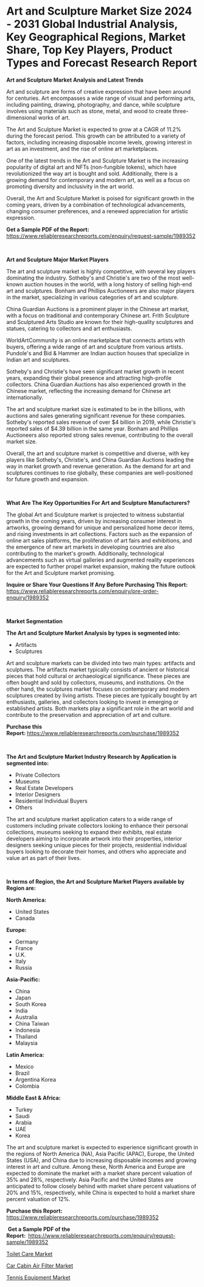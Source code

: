 <p><h1>Art and Sculpture Market Size 2024 - 2031 Global Industrial Analysis, Key Geographical Regions, Market Share, Top Key Players, Product Types and Forecast Research Report</h1></p><p><strong>Art and Sculpture Market Analysis and Latest Trends</strong></p>
<p><p>Art and sculpture are forms of creative expression that have been around for centuries. Art encompasses a wide range of visual and performing arts, including painting, drawing, photography, and dance, while sculpture involves using materials such as stone, metal, and wood to create three-dimensional works of art.</p><p>The Art and Sculpture Market is expected to grow at a CAGR of 11.2% during the forecast period. This growth can be attributed to a variety of factors, including increasing disposable income levels, growing interest in art as an investment, and the rise of online art marketplaces. </p><p>One of the latest trends in the Art and Sculpture Market is the increasing popularity of digital art and NFTs (non-fungible tokens), which have revolutionized the way art is bought and sold. Additionally, there is a growing demand for contemporary and modern art, as well as a focus on promoting diversity and inclusivity in the art world.</p><p>Overall, the Art and Sculpture Market is poised for significant growth in the coming years, driven by a combination of technological advancements, changing consumer preferences, and a renewed appreciation for artistic expression.</p></p>
<p><strong>Get a Sample PDF of the Report:&nbsp;</strong> <a href="https://www.reliableresearchreports.com/enquiry/request-sample/1989352">https://www.reliableresearchreports.com/enquiry/request-sample/1989352</a></p>
<p>&nbsp;</p>
<p><strong>Art and Sculpture Major Market Players</strong></p>
<p><p>The art and sculpture market is highly competitive, with several key players dominating the industry. Sotheby's and Christie's are two of the most well-known auction houses in the world, with a long history of selling high-end art and sculptures. Bonham and Phillips Auctioneers are also major players in the market, specializing in various categories of art and sculpture.</p><p>China Guardian Auctions is a prominent player in the Chinese art market, with a focus on traditional and contemporary Chinese art. Frith Sculpture and Sculptured Arts Studio are known for their high-quality sculptures and statues, catering to collectors and art enthusiasts.</p><p>WorldArtCommunity is an online marketplace that connects artists with buyers, offering a wide range of art and sculpture from various artists. Pundole's and Bid & Hammer are Indian auction houses that specialize in Indian art and sculptures.</p><p>Sotheby's and Christie's have seen significant market growth in recent years, expanding their global presence and attracting high-profile collectors. China Guardian Auctions has also experienced growth in the Chinese market, reflecting the increasing demand for Chinese art internationally.</p><p>The art and sculpture market size is estimated to be in the billions, with auctions and sales generating significant revenue for these companies. Sotheby's reported sales revenue of over $4 billion in 2019, while Christie's reported sales of $4.39 billion in the same year. Bonham and Phillips Auctioneers also reported strong sales revenue, contributing to the overall market size.</p><p>Overall, the art and sculpture market is competitive and diverse, with key players like Sotheby's, Christie's, and China Guardian Auctions leading the way in market growth and revenue generation. As the demand for art and sculptures continues to rise globally, these companies are well-positioned for future growth and expansion.</p></p>
<p>&nbsp;</p>
<p><strong>What Are The Key Opportunities For Art and Sculpture Manufacturers?</strong></p>
<p><p>The global Art and Sculpture market is projected to witness substantial growth in the coming years, driven by increasing consumer interest in artworks, growing demand for unique and personalized home decor items, and rising investments in art collections. Factors such as the expansion of online art sales platforms, the proliferation of art fairs and exhibitions, and the emergence of new art markets in developing countries are also contributing to the market's growth. Additionally, technological advancements such as virtual galleries and augmented reality experiences are expected to further propel market expansion, making the future outlook for the Art and Sculpture market promising.</p></p>
<p><strong>Inquire or Share Your Questions If Any Before Purchasing This Report:</strong> <a href="https://www.reliableresearchreports.com/enquiry/pre-order-enquiry/1989352">https://www.reliableresearchreports.com/enquiry/pre-order-enquiry/1989352</a></p>
<p>&nbsp;</p>
<p><strong>Market Segmentation</strong></p>
<p><strong>The Art and Sculpture Market Analysis by types is segmented into:</strong></p>
<p><ul><li>Artifacts</li><li>Sculptures</li></ul></p>
<p><p>Art and sculpture markets can be divided into two main types: artifacts and sculptures. The artifacts market typically consists of ancient or historical pieces that hold cultural or archaeological significance. These pieces are often bought and sold by collectors, museums, and institutions. On the other hand, the sculptures market focuses on contemporary and modern sculptures created by living artists. These pieces are typically bought by art enthusiasts, galleries, and collectors looking to invest in emerging or established artists. Both markets play a significant role in the art world and contribute to the preservation and appreciation of art and culture.</p></p>
<p><strong>Purchase this Report:&nbsp;</strong><a href="https://www.reliableresearchreports.com/purchase/1989352">https://www.reliableresearchreports.com/purchase/1989352</a></p>
<p>&nbsp;</p>
<p><strong>The Art and Sculpture Market Industry Research by Application is segmented into:</strong></p>
<p><ul><li>Private Collectors</li><li>Museums</li><li>Real Estate Developers</li><li>Interior Designers</li><li>Residential Individual Buyers</li><li>Others</li></ul></p>
<p><p>The art and sculpture market application caters to a wide range of customers including private collectors looking to enhance their personal collections, museums seeking to expand their exhibits, real estate developers aiming to incorporate artwork into their properties, interior designers seeking unique pieces for their projects, residential individual buyers looking to decorate their homes, and others who appreciate and value art as part of their lives.</p></p>
<p>&nbsp;</p>
<p><strong>In terms of Region, the Art and Sculpture Market Players available by Region are:</strong></p>
<p>
    <p> <strong> North America: </strong>
        <ul>
            <li>United States</li>
            <li>Canada</li>
        </ul>
        </p> 
    <p> <strong> Europe: </strong>
        <ul>
            <li>Germany</li>
            <li>France</li>
            <li>U.K.</li>
            <li>Italy</li>
            <li>Russia</li>
        </ul>
        </p> 
    <p> <strong> Asia-Pacific: </strong>
        <ul>
            <li>China</li>
            <li>Japan</li>
            <li>South Korea</li>
            <li>India</li>
            <li>Australia</li>
            <li>China Taiwan</li>
            <li>Indonesia</li>
            <li>Thailand</li>
            <li>Malaysia</li>
        </ul>
        </p> 
    <p> <strong> Latin America: </strong>
        <ul>
            <li>Mexico</li>
            <li>Brazil</li>
            <li>Argentina Korea</li>
            <li>Colombia</li>
        </ul>
        </p> 
    <p> <strong> Middle East & Africa: </strong>
        <ul>
            <li>Turkey</li>
            <li>Saudi</li>
            <li>Arabia</li>
            <li>UAE</li>
            <li>Korea</li>
        </ul>
    </p>
    </p>
<p><p>The art and sculpture market is expected to experience significant growth in the regions of North America (NA), Asia Pacific (APAC), Europe, the United States (USA), and China due to increasing disposable incomes and growing interest in art and culture. Among these, North America and Europe are expected to dominate the market with a market share percent valuation of 35% and 28%, respectively. Asia Pacific and the United States are anticipated to follow closely behind with market share percent valuations of 20% and 15%, respectively, while China is expected to hold a market share percent valuation of 12%.</p></p>
<p><strong>Purchase this Report: </strong><a href="https://www.reliableresearchreports.com/purchase/1989352">https://www.reliableresearchreports.com/purchase/1989352</a></p>
<p>&nbsp;<strong>Get a Sample PDF of the Report:&nbsp;&nbsp;</strong><a href="https://www.reliableresearchreports.com/enquiry/request-sample/1989352">https://www.reliableresearchreports.com/enquiry/request-sample/1989352</a></p>
<p><strong></strong></p>
<p><p><a href="https://github.com/edytherolanlouisejk1miz0wig/Market-Research-Report-List-1/blob/main/toilet-care-market.md">Toilet Care Market</a></p><p><a href="https://military-diascia-e68.notion.site/Car-Cabin-Air-Filter-Market-Size-Market-Trends-and-Growth-Outlook-forecasted-for-period-from-2024--8c53d911a6e04018ba4f00f22ff1e1f1">Car Cabin Air Filter Market</a></p><p><a href="https://github.com/peachesmcdowel1/Market-Research-Report-List-1/blob/main/tennis-equipment-market.md">Tennis Equipment Market</a></p></p>